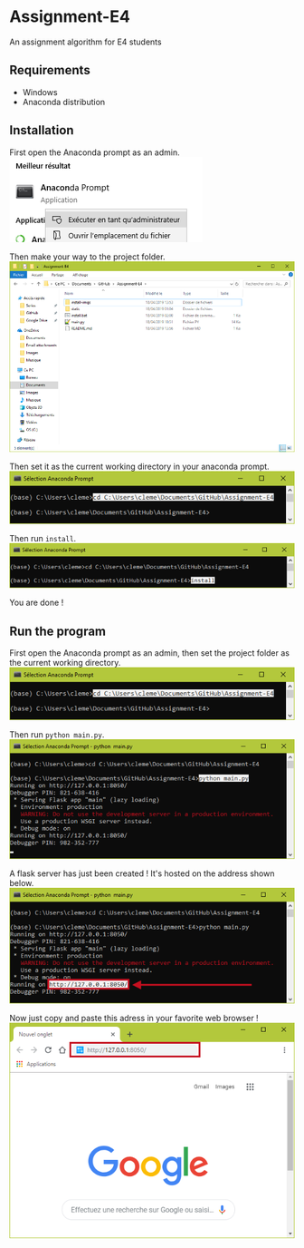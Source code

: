 ﻿# Assignment-E4
An assignment algorithm for E4 students
## Requirements
- Windows
- Anaconda distribution
## Installation
First open the Anaconda prompt as an admin.\
![Anaconda prompt as admin](install-imgs/prompt.png)

Then make your way to the project folder.\
![Project folder](install-imgs/project-folder.png)

Then set it as the current working directory in your anaconda prompt.\
![Current working directory](install-imgs/set-current-dir.png)

Then run ```install```.\
![Install command](install-imgs/install-cmd.png)

You are done !
## Run the program
First open the Anaconda prompt as an admin, then set the project folder as the current working directory.\
![Current working directory](install-imgs/set-current-dir.png)

Then run ```python main.py```.\
![Run main](install-imgs/run-main.png)

A flask server has just been created ! It's hosted on the address shown below.\
![Server adress](install-imgs/get-addr.png)

Now just copy and paste this adress in your favorite web browser !\
![Browser](install-imgs/browser.png)

